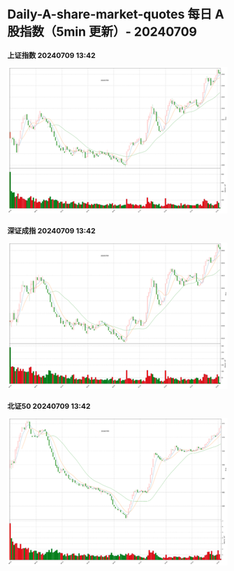 
# Daily-A-share-market-quotes 每日 A 股指数（5min 更新）- 20240709

### 上证指数 20240709 13:42
![](./fig/2024/7/20240709-sh000001.png)

### 深证成指 20240709 13:42
![](./fig/2024/7/20240709-sz399001.png)

### 北证50 20240709 13:42
![](./fig/2024/7/20240709-bj899050.png)
